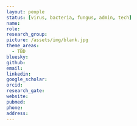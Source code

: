 ```yaml
---
layout: people
status: [virus, bacteria, fungus, admin, tech]
name: 
role: 
research_group: 
picture: /assets/img/blank.jpg
theme_areas:
  - TBD
bluesky: 
github: 
email: 
linkedin:
google_scholar: 
orcid: 
research_gate: 
website: 
pubmed: 
phone: 
address: 
---
```

